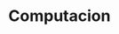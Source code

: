 ---
title: "Computacion"
url: /ciudad-autonoma-de-buenos-aires/computacion-segurola/
shop: ordenador
---